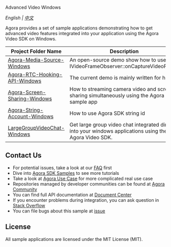 Advanced Video Windows

*English | [中文](README.zh.md)*

Agora provides a set of sample applications demonstrating how to get advanced video features integrated into your application using the Agora Video SDK on Windows.

Project Folder Name|Description
---|---
[Agora-Media-Source-Windows](./Advanced-Video/Windows/Agora-Media-Source-Windows/)|An open-source demo show how to use IVideoFrameObserver::onCaptureVideoFrame
[Agora-RTC-Hooking-API-Windows](./Advanced-Video/Windows/Agora-RTC-Hooking-API-Windows)|The current demo is mainly written for heroes
[Agora-Screen-Sharing-Windows](./Advanced-Video/Windows/Agora-Screen-Sharing-Windows)|How to streaming camera video and screen sharing simultaneously using the Agora sample app
[Agora-String-Account-Windows](./Advanced-Video/Windows/Agora-String-Account-Windows)|How to use Agora SDK string id
[LargeGroupVideoChat-Windows](./Advanced-Video/Windows/LargeGroupVideoChat-Windows)|Get large group video chat integrated directly into your windows applications using the Agora Video SDK.

## Contact Us

- For potential issues, take a look at our [FAQ](https://docs.agora.io/en/faq) first
- Dive into [Agora SDK Samples](https://github.com/AgoraIO) to see more tutorials
- Take a look at [Agora Use Case](https://github.com/AgoraIO-usecase) for more complicated real use case
- Repositories managed by developer communities can be found at [Agora Community](https://github.com/AgoraIO-Community)
- You can find full API documentation at [Document Center](https://docs.agora.io/en/)
- If you encounter problems during integration, you can ask question in [Stack Overflow](https://stackoverflow.com/questions/tagged/agora.io)
- You can file bugs about this sample at [issue](https://github.com/AgoraIO/Advanced-Video/issues)

## License

All sample applications are licensed under the MIT License (MIT).